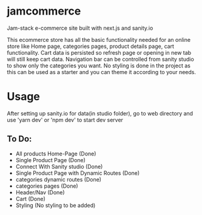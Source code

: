 # jamcommerce

Jam-stack e-commerce site built with next.js and sanity.io

This ecommerce store has all the basic functionality needed for an online store like Home page, categories pages, product details page, cart functionality.
Cart data is persisted so refresh page or opening in new tab will still keep cart data.
Navigation bar can be controlled from sanity studio to show only the categories you want.
No styling is done in the project as this can be used as a starter and you can theme it according to your needs.

# Usage

After setting up sanity.io for data(in studio folder), go to web directory and use 'yarn dev' or 'npm dev' to start dev server

## To Do:

- All products Home-Page (Done)
- Single Product Page (Done)
- Connect With Sanity studio (Done)
- Single Product Page with Dynamic Routes (Done)
- categories dynamic routes (Done)
- categories pages (Done)
- Header/Nav (Done)
- Cart (Done)
- Styling (No styling to be added)
